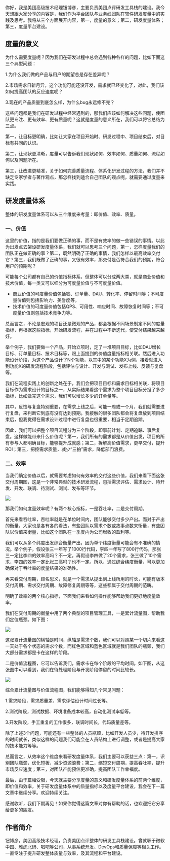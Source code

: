 你好，我是美团高级技术经理钮博彦，主要负责美团点评研发工具栈的建设。我今天想跟大家分享的内容是，我们作为平台团队与业务线团队在软件研发度量中的实践及思考。我将从三个方面展开内容，第一，度量的意义；第二，研发度量体系；第三，度量平台建设。

## 度量的意义

为什么需要度量呢？因为我们在研发过程中总会遇到各种各样的问题，比如下面这三个典型问题：

1.为什么我们做的产品与用户的期望总是存在差异呢？

2.市场需求日新月异，这个功能可能还没开发，需求就已经变化了，对此，我们该如何提高团队的反应速度呢？

3.现在的产品质量到底怎么样，为什么bug永远修不完？

这些问题都是我们在研发过程中经常遇到的，那我们应该如何解决这些问题，使团队更专注、更有效率、更有质量呢？这就是度量的意义所在，我们可以将它总结为三点。

第一，让目标更明确，比如让大家在项目开始时、研发过程中、项目结束后，对目标有共同的认识。

第二，让现状更清晰，度量可以告诉我们现状如何、效率如何、质量如何、流程如何以及问题所在。

第三，让改进更精准，关于如何完善质量流程、体系化研发过程的方法，我们并不缺乏专家学者与著作观点，那怎样找到适合自己团队的观点呢，就需要通过度量来实践。

## 研发度量体系

整体的研发度量体系可以从三个维度来考量：即价值、效率、质量。

### 一、价值

这里的价值，指的是我们要做正确的事，而不是有效率的做一些错误的事情。以此为出发点去架设研发度量体系，我们就可以思考三个问题，第一，怎样度量我们的团队正在做正确的事？第二，既然明确了正确的事情，我们怎样以最高效率交付它？第三，我们既做了正确的事，又很有效率，那交付是否符合我们的预期，符合用户的预期呢？

可能每个公司都有自己的价值指标体系，但整体可以分成两大类，就是商业价值和技术价值，每一类又可以细分为可度量价值与不可度量价值。

- 商业价值的可度量价值包括钱、订单量、DAU、转化率、停留时间等；不可度量价值则包括影响力、美誉度等。
- 技术价值的可度量价值包括QPS、可用性、响应时间、故障恢复时间等；不可度量价值则包括技术竞争力等。

总而言之，不论是宏观的项目还是微观的产品，都会根据不同场景制定不同的度量指标，再根据这些指标，开始研发流程，并在过程中不断迭代，使交付结果越来越好。

举个例子，我们要做一个产品，开始立项时，定了一堆项目目标，比如DAU增长目标、订单量目标、技术目标等，跟上面提到的价值度量指标相关联。然后进入功能设计阶段，为这个产品设计了N个功能，以其中的某个功能X为例，接着就进入到功能X的研发流程阶段，包括评估与设计、开发与测试、发布上线、反馈与复盘等。

我们在流程实践上的创新之处在于，我们会把项目目标和需求目标相关联，将项目目标作为需求设计的目标之一，从实际结果看这个需求为整个项目目标分担了多少指标，比如做完这个需求，我们可以增长多少的订单量等。

其中，反馈与复盘特别重要，在需求上线之后，可能一周或一个月，我们就需要进行复盘，来判断它到底有没有达到预期。我接触的很多团队都会将复盘放到项目结束后，但我觉得在需求设计过程中进行复盘也很重要，相当于定期追踪。

因此，我们可以把整个项目流程分为三个阶段，即事前计划、定期追踪、事后复盘。这样做能带来什么价值呢？第一，我们所有的需求都是从价值出发，项目的所有参与人都明确目标，能够提升成就感；第二，拆解高价值需求，更早交付，提升ROI；第三，把控需求质量，减少“三拍”需求，降低部门浪费。

### 二、效率

当我们确定价值以后，就需要考虑如何有效率的交付这些价值，我们来看下面这张交付周期图，这是一个非常典型的技术研发流程，包括需求评估、需求设计、待开发、开发、联调、待测试、测试、发布等环节。

![](https://static001.geekbang.org/resource/image/de/e1/deaae8693ed6b2b870df93ad4dd7d7e1.jpg?wh=783*190)

那我们如何度量效率呢？有两个核心指标，一是吞吐率，二是交付周期。

首先来看吞吐率，吞吐率就是在单位时间内，团队能够交付多少产出。而对于产出的衡量，大家也是各有各的看法，有些团队以需求个数或故事点数来衡量，有些团队以价值来衡量，比如这个团队在一季度内为公司增收的盈利等。

我们可以从多个纬度出发综合衡量产出，因为单个纬度衡量可能会有不准确的情况。举个例子，假设张三一年写了1000行代码，李四一年写了800行代码，那张三一定比李四的效率高吗？不一定。再假设李四做了20个需求，张三做了10个需求，李四的效率一定比张三高吗？也不一定。所以，通过综合纬度衡量，可以更加确保对于吞吐率的度量结果的准确性。

再来看交付周期，顾名思义，就是一个需求从提出到上线所用的时长，可能有版本交付周期、需求交付周期、故障修复周期等等，这些都属于交付周期的范畴。

明确了效率的两个核心指标，下面我们来看如何操作能够帮助我们更好地度量效率。

我们在交付周期的衡量中用了两个典型的项目管理工具，一是累计流量图，帮助我们定位瓶颈。如下图：

![](https://static001.geekbang.org/resource/image/d1/4b/d1dbe5f52d80b1f962dc3ceccc76884b.jpg?wh=864*319)

这张累计流量图的横轴是时间，纵轴是需求个数，我们可以对照某一个切片来看这一天处于各个状态的需求个数，而红色区域和蓝色区域就是我们团队的瓶颈，我们大部分需求都是卡在这样的阶段。

二是价值流程图，它可以告诉我们，需求卡在每个阶段的平均时间。如下图，从这张图中可以看到，我们在待处理阶段与开发阶段停留的时间比较长。

![](https://static001.geekbang.org/resource/image/fc/53/fcd30c03819eea743840d2858382f053.jpg?wh=768*376)

综合累计流量图与价值流程图，我们能够得知几个常见问题：

1.需求阶段，需求质量差，需求评估设计时间过长等。

2.测试阶段，测试数据、环境准备成本较高，自动化测试率低等。

3.开发阶段，手工重复的工作很多，联调时间长，代码质量差等。

除了上述3个问题，可能还有一些整体的人员瓶颈，比如开发人员少，待开发排序的时间就长，类似这样的问题我们可能会在人员结构上进行调整，或者是提高大家的技术能力等等。

总而言之，从效率这个维度来看研发度量体系，我们主要可以获益三点：第一，识别团队瓶颈，优化短板，减少资源浪费；第二，缩短交付周期，提高吞吐率，提升市场反应速度；第三，对团队产能预估更准确，提高团队工作幸福度。

最后，由于篇幅受限，今天就主要分享度量的意义和研发度量体系的前两个维度，即价值和效率，关于研发度量体系中的质量指标以及度量平台建设，我会在下一篇文章中继续分享。欢迎持续关注。

感谢收听，我们下期再见！如果你觉得这篇文章对你有帮助的话，也欢迎把它分享给更多的朋友。

## 作者简介

钮博彦，美团高级技术经理，负责美团点评整体的研发工具栈建设。曾就职于微软中国、雅虎北研、唱吧等公司，从事系统开发、DevOps和质量保障等相关工作。一直专注于提升研发整体质量与效率，及其流程和平台建设。
